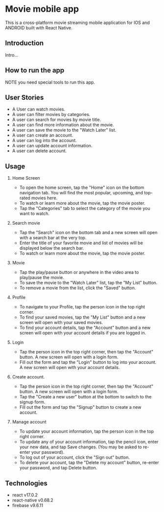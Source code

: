 # Movie mobile app

This is a cross-platform movie streaming mobile application for IOS and ANDROID built with React Native.


## Introduction

Intro...


## How to run the app 

NOTE you need special tools to run this app.


## User Stories
     
   - A User can watch movies.
   - A user can filter movies by categories.
   - A user can search for movies by movie title.
   - A user can find more information about the movie.
   - A user can save the movie to the "Watch Later" list.
   - A user can create an account.
   - A user can log into the account.
   - A user can update account information.
   - A user can delete account.
 

## Usage

1. Home Screen

   - To open the home screen, tap the "Home" icon on the bottom navigation tab. You will find the most popular, upcoming, and top-rated movies here.
   - To watch or learn more about the movie, tap the movie poster.
   - Tap the "Categories" tab to select the category of the movie you want to watch.

2. Search movie

   - Tap the "Search" icon on the bottom tab and a new screen will open with a search bar at the very top. 
   - Enter the title of your favorite movie and list of movies will be displayed below the search bar.
   - To watch or learn more about the movie, tap the movie poster.

3. Movie

   - Tap the play/pause button or anywhere in the video area to play/pause the movie.
   - To save the movie to the "Watch Later" list, tap the "My List" button.
   - To remove a movie from the list, click the "Saved" button.
   
4. Profile

   - To navigate to your Profile, tap the person icon in the top right corner.
   - To find your saved movies, tap the "My List" button and a new screen will open with your saved movies.
   - To find your account details, tap the "Account" button and a new screen will open with your account details if you are logged in.

5. Login

   - Tap the person icon in the top right corner, then tap the "Account" button. A new screen will open with a login form.
   - Fill out the form and tap the "Login" button to log into your account. A new screen will open with your account details.

6. Create account.

   - Tap the person icon in the top right corner, then tap the "Account" button. A new screen will open with a login form.
   - Tap the "Create a new user" button at the bottom to switch to the signup form.
   - Fill out the form and tap the "Signup" button to create a new account.

7. Manage account

   - To update your account information, tap the person icon in the top right corner.
   - To update any of your account information, tap the pencil icon, enter your new data, and tap Save changes. (You may be asked to re-enter your password).
   - To log out of your account, click the "Sign out" button.
   - To delete your account, tap the "Delete my account" button, re-enter your password, and tap Delete button.
   

## Technologies

   - react v17.0.2
   - react-native v0.68.2
   - firebase v9.6.11
